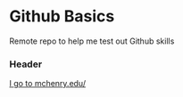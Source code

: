 # Github Basics
Remote repo to help me test out Github skills

### Header

[I go to mchenry.edu/](http://www.mchenry.edu/)
